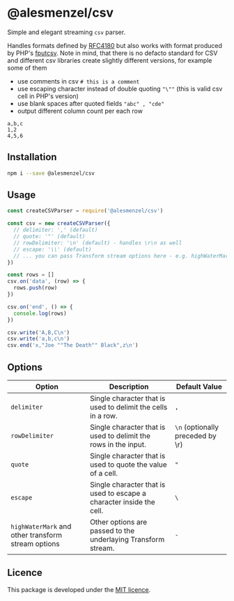 # @alesmenzel/csv

Simple and elegant streaming `csv` parser.

Handles formats defined by [RFC4180](https://tools.ietf.org/html/rfc4180) but also works with format produced by PHP's [fputcsv](https://www.php.net/manual/en/function.fputcsv.php). Note in mind, that there is no defacto standard for CSV and different csv libraries create slightly different versions, for example some of them

- use comments in csv `# this is a comment`
- use escaping character instead of double quoting `"\""` (this is valid csv cell in PHP's version)
- use blank spaces after quoted fields `"abc" , "cde"`
- output different column count per each row

```csv
a,b,c
1,2
4,5,6
```

## Installation

```bash
npm i --save @alesmenzel/csv
```

## Usage

```js
const createCSVParser = require('@alesmenzel/csv')

const csv = new createCSVParser({
  // delimiter: ',' (default)
  // quote: '"' (default)
  // rowDelimiter: '\n' (default) - handles \r\n as well
  // escape: '\\' (default)
  // ... you can pass Transform stream options here - e.g. highWaterMark
})

const rows = []
csv.on('data', (row) => {
  rows.push(row)
})

csv.on('end', () => {
  console.log(rows)
})

csv.write('A,B,C\n')
csv.write('a,b,c\n')
csv.end('x,"Joe ""The Death"" Black",z\n')
```

## Options

| Option                                             | Description                                                          | Default Value                    |
| -------------------------------------------------- | -------------------------------------------------------------------- | -------------------------------- |
| `delimiter`                                        | Single character that is used to delimit the cells in a row.         | `,`                              |
| `rowDelimiter`                                     | Single character that is used to delimit the rows in the input.      | `\n` (optionally preceded by \r) |
| `quote`                                            | Single character that is used to quote the value of a cell.          | `"`                              |
| `escape`                                           | Single character that is used to escape a character inside the cell. | `\`                              |
| `highWaterMark` and other transform stream options | Other options are passed to the underlaying Transform stream.        | `-`                              |

## Licence

This package is developed under the [MIT licence](./LICENCE.md).
